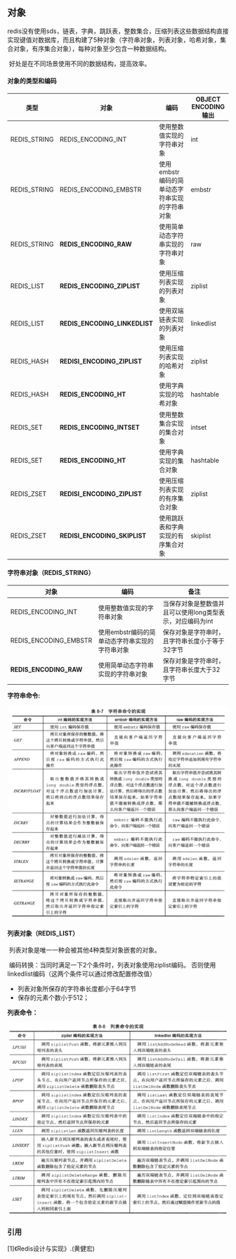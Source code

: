 ## 对象

​	redis没有使用sds，链表，字典，跳跃表，整数集合，压缩列表这些数据结构直接实现键值对数据库，而且构建了5种对象（字符串对象，列表对象，哈希对象，集合对象，有序集合对象），每种对象至少包含一种数据结构。

​	好处是在不同场景使用不同的数据结构，提高效率。

#### 对象的类型和编码

| 类型         | 对象                          | 编码                                           | OBJECT ENCODING输出 |
| ------------ | ----------------------------- | ---------------------------------------------- | ------------------- |
| REDIS_STRING | REDIS_ENCODING_INT            | 使用整数值实现的字符串对象                     | int                 |
| REDIS_STRING | REDIS_ENCODING_EMBSTR         | 使用embstr编码的简单动态字符串实现的字符串对象 | embstr              |
| REDIS_STRING | **REDIS_ENCODING_RAW**        | 使用简单动态字符串实现的字符串对象             | raw                 |
| REDIS_LIST   | **REDIS_ENCODING_ZIPLIST**    | 使用压缩列表实现的列表对象                     | ziplist             |
| REDIS_LIST   | **REDIS_ENCODING_LINKEDLIST** | 使用双端链表实现的列表对象                     | linkedlist          |
| REDIS_HASH   | **REDISl_ENCODING_ZIPLIST**   | 使用压缩列表实现的哈希对象                     | ziplist             |
| REDIS_HASH   | **REDIS_ENCODING_HT**         | 使用字典实现的哈希对象                         | hashtable           |
| REDIS_SET    | **REDIS_ENCODING_INTSET**     | 使用整数集合实现的集合对象                     | intset              |
| REDIS_SET    | **REDIS_ENCODING_HT**         | 使用字典实现的集合对象                         | hashtable           |
| REDIS_ZSET   | **REDISl_ENCODING_ZIPLIST**   | 使用压缩列表实现的有序集合对象                 | ziplist             |
| REDIS_ZSET   | **REDISl_ENCODING_SKIPLIST**  | 使用跳跃表和字典实现的有序集合对象             | skiplist            |

#### 字符串对象（REDIS_STRING）

| 对象                   | 编码                                           | 备注                                                      |
| ---------------------- | ---------------------------------------------- | --------------------------------------------------------- |
| REDIS_ENCODING_INT     | 使用整数值实现的字符串对象                     | 当保存对象是整数值并且可以使用long类型表示，对应编码为int |
| REDIS_ENCODING_EMBSTR  | 使用embstr编码的简单动态字符串实现的字符串对象 | 保存对象是字符串时，且字符串长度小于等于32字节            |
| **REDIS_ENCODING_RAW** | 使用简单动态字符串实现的字符串对象             | 保存对象是字符串时，且字符串长度大于32字节                |

**字符串命令:**

![str](img\string_commd.png)

#### 列表对象（REDIS_LIST）

​	列表对象是唯一一种会被其他4种类型对象嵌套的对象。

​	编码转换：当同时满足一下2个条件时，列表对象使用ziplist编码。 否则使用linkedlist编码（这两个条件可以通过修改配置修改值）

- 列表对象所保存的字符串长度都小于64字节
- 保存的元素个数小于512；

**列表命令：**

![list](img\list_commd.png)



### 引用

 [1]《Redis设计与实现》.(黄健宏)